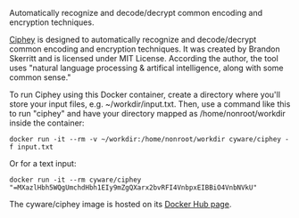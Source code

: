Automatically recognize and decode/decrypt common encoding and encryption techniques.

[Ciphey](https://github.com/Ciphey/Ciphey) is designed to automatically recognize and decode/decrypt common encoding and encryption techniques. It was created by Brandon Skerritt and is licensed under MIT License. According the author, the tool uses "natural language processing & artifical intelligence, along with some common sense."

To run Ciphey using this Docker container, create a directory where you'll store your input files, e.g. ~/workdir/input.txt. Then, use a command like this to run "ciphey" and have your directory mapped as /home/nonroot/workdir inside the container:

```
docker run -it --rm -v ~/workdir:/home/nonroot/workdir cyware/ciphey -f input.txt 
```

Or for a text input:

```
docker run -it --rm cyware/ciphey "=MXazlHbh5WQgUmchdHbh1EIy9mZgQXarx2bvRFI4VnbpxEIBBiO4VnbNVkU"
```

The cyware/ciphey image is hosted on its [Docker Hub page](https://hub.docker.com/repository/docker/cyware/ciphey).
